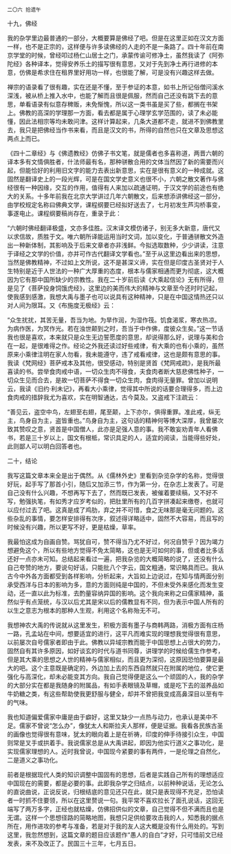     二〇六 拾遗午 

   十九，佛经

   我的杂学里边最普通的一部分，大概要算是佛经了吧。但是在这里正如在汉文方面一样，也不是正宗的，这样便与许多读佛经的人走的不是一条路了。四十年前在南京学堂的时候，曾经叩过杨仁山居士之门，承蒙传谕可修净土，虽然我读了《阿弥陀经》各种译本，觉得安养乐土的描写很有意思，又对于先到净土再行进修的本意，仿佛是希求住在租界里好用功一样，也很能了解，可是没有兴趣这样去做。

   禅宗的语录看了很有趣，实在还是不懂，至于参证的本意，如书上所记俗僧问溪水深浅，被从桥上推入水中，也能了解而且很是佩服，然而自己还没有跳下去的意思，单看语录有似意存稗贩，未免惭愧，所以这一类书虽是买了些，都搁在书架上。佛教的高深的学理那一方面，看去都是属于心理学玄学范围的，读了未必能懂，因此法相宗等均未敢问津。这样计算起来，几条大道都不走，就进不到佛教里去，我只是把佛经当作书来看，而且是汉文的书，所得的自然也只在文章及思想这两点上而已。

   《四十二章经》与《佛遗教经》仿佛子书文笔，就是儒者也多喜称道，两晋六朝的译本多有文情俱胜者，什法师最有名，那种骈散合用的文体当然因了新的需要而兴起，但能恰好的利用旧文字的能力去表出新意思，实在是很有意义的一种成就。这固然是翻译史上的一段光辉，可是在国文学史意义也很不小，六朝之散文著作与佛经很有一种因缘，交互的作用，值得有人来加以疏通证明，于汉文学的前途也有绝大的关系。十多年前我在北京大学讲过几年六朝散文，后来想添讲佛经这一部分，由学校规定名称曰佛典文学，课程纲要已经拟好送去了，七月初发生芦沟桥事变，事遂电止。课程纲要稿尚存在，重录于此：

   “六朝时佛经翻译极盛，文亦多佳胜。汉末译文模仿诸子，别无多大新意，唐代又以求信故，质胜于文。唯六朝所译能运用当时文词，加以变化，于普通骈散文外造出一种新体制，其影响及于后来文章者亦非浅鲜。今拟选取数种，少少讲读，注意于译经之文学的价值，亦并可作古代翻译文学看也。”至于从这里边看出来的思想，当然是佛教精神，不过如上文所说，这不是甚深义谛，实在但是印度古圣贤对于人生特别是近于人世法的一种广大厚重的态度，根本与儒家相通而更为彻底，这大概因为它有那中国所缺少的宗教性。我在二十岁前后读《大乘起信论》无有所得，但是见了《菩萨投身饲饿虎经》，这里边的美而伟大的精神与文章至今还时时记起，使我感到感激，我想大禹与墨子也可以说具有这种精神，只是在中国这情热还只以对人间为限耳。又《布施度无极经》云：

   “众生扰扰，其苦无量，吾当为地。为旱作润，为湿作筏。饥食渴浆，寒衣热凉。为病作医，为冥作光。若在浊世颠到之时，吾当于中作佛，度彼众生矣。”这一节话我也很是喜欢，本来就只是众生无边誓愿度的意思，却说得那么好，说理与美和合在一起，是很难得之作。经论之外我还读过好些戒律，有大乘的也有小乘的，虽然原来小乘律注明在家人勿看，我未能遵守，违了戒看戒律，这也是颇有意思的事。我读《梵网经》菩萨戒本及其他，很受感动，特别是贤首《梵网戒疏》，是我所最喜读的书。尝举食肉戒中语，一切众生肉不得食，夫食肉者断大慈悲佛性种子，一切众生见而合去，是故一切菩萨不得食一切众生肉，食肉得无量罪。曾加以说明云，我读《旧约·利未记》，再看大小乘律，觉得其中所说的话要合理得多，而上边食肉戒的措辞我尤为喜欢，实在明智通达，古今莫及。又盗戒下注疏云：

   “善见云，盗空中鸟，左翅至右翅，尾至颠，上下亦尔，俱得重罪。准此戒，纵无主，鸟身自为主，盗皆重也。”鸟身自为主，这句话的精神何等博大深厚，我曾屡次致其赞叹之意，贤首是中国僧人，此亦是足强人意的事。我不敢妄劝青年人看佛书，若是三十岁以上，国文有根柢，常识具足的人，适宜的阅读，当能得些好处，此则鄙人可以明白回答者也。

   二十，结论

   我写这篇文章本来全是出于偶然。从《儒林外史》里看到杂览杂学的名称，觉得很好玩，起手写了那首小引，随后又加添三节，作为第一分，在杂志上发表了。可是自己没有什么兴趣，不想再写下去了，然而既已发表，被催着要续稿，又不好不写，勉强执笔，有如秀才应岁考似的，把肚里所有的几百字拼凑起来缴卷，也就可以应付过去了吧。这真是成了鸡肋，弃之并不可惜，食之无味那是毫无问题的。这些杂乱的事情，要怎样安排得有次序，叙述得详略适中，固然不大容易，而且写的时候没有兴趣，所以更写不好，更是枯燥，草率。

   我最怕这成为自画自赞。骂犹自可，赞不得当乃尤不好过，何况自赞乎？因为竭力想避免这个，所以有些地方觉得不免太简略，这也是无可如何的事，但或者比多话还好一点亦未可知。总结起来看过一遍，把我杂览的大概简略的说了，还没有什么自己夸赞的地方，要说句好话，只能批八个字云，国文粗通，常识略具而已。我从古今中外各方面都受到各样影响，分析起来，大旨如上边说过，在知与情两面分别承受西洋与日本的影响为多，意的方面则纯是中国的，不但未受外来感化而发生变动，还一直以此为标准，去酌量容纳异国的影响。这个我向来称之曰儒家精神，虽然似乎有点笼统，与汉以后尤其是宋以后的儒教显有不同，但为表示中国人所有的以生之意志为根本的那种人生观，利用这个名称殆无不可。

   我想神农大禹的传说就从这里发生，积极方面有墨子与商韩两路，消极方面有庄杨一路，孔孟站在中间，想要适宜的进行，这平凡而难实现的理想我觉得很有意思，以前屡次自号儒家者即由于此。佛教以异域宗教而能于中国思想上占很大的势力，固然自有其许多原因，如好谈玄的时代与道书同尊，讲理学的时候给儒生作参考，但是其大乘的思想之人世的精神与儒家相似，而且更为深彻，这原因恐怕要算是最大的吧。这个主意既是确定的，外边加上去的东西自然就只在附属的地位，使它更强化与高深化，却未必能变其方向。我自己觉得便是这么一个顽固的人，我的杂学的大部分实在都是我随身的附属品，有如手表眼镜及草帽，或是吃下去的滋养品如牛奶糖之类，有这些帮助使我更舒服与健全，却并不曾把我变成高鼻深目以至有牛的气味。

   我也知道偏爱儒家中庸是由于癖好，这里又缺少一点热与动力，也承认是美中不足。儒家不曾说“怎么办”，像犹太人和斯拉夫人那样，便是证据。我看各民族古圣的画像也觉得很有意味，犹太的眼向着上是在祈祷，印度的伸手待接引众生，中国则常是叉手或拱着手。我说儒家总是从大禹讲起，即因为他实行道义之事功化，是实现儒家理想的人。近时我曾说，中国现今紧要的事有两件，一是伦理之自然化，二是道义之事功化。

   前者是根据现代人类的知识调整中国固有的思想，后者是实践自己所有的理想适应中国现在的需要，都是必要的事。此即我杂学之归结点，以前种种说话，无论怎么的直说曲说，正说反说，归根结底的意见还只在此，就只是表现得不充足，恐怕读者一时抓不住要领，所以在这里赘说一句。我平常不喜欢拉长了面孔说话，这回无端写了两万多字，正经也就枯燥，仿佛招供似的文章，自己觉得不但不满而且也是无谓。这样一个思想径路的简略地图，我想只足供给要攻击我的人，知悉我的据点所在，用作进攻的参考与准备，若是对于我的友人这大概是没有什么用处的。写到这里，我忽然想到，这篇文章的题目应该题作“愚人的自白”才好，只可惜前文已经发表，来不及改正了。民国三十三年，七月五日。

